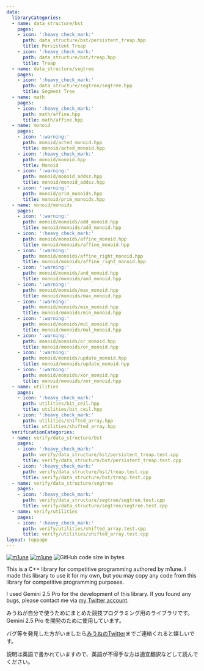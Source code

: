 ```yaml
---
data:
  libraryCategories:
  - name: data_structure/bst
    pages:
    - icon: ':heavy_check_mark:'
      path: data_structure/bst/persistent_treap.hpp
      title: Persistent Treap
    - icon: ':heavy_check_mark:'
      path: data_structure/bst/treap.hpp
      title: Treap
  - name: data_structure/segtree
    pages:
    - icon: ':heavy_check_mark:'
      path: data_structure/segtree/segtree.hpp
      title: Segment Tree
  - name: math
    pages:
    - icon: ':heavy_check_mark:'
      path: math/affine.hpp
      title: math/affine.hpp
  - name: monoid
    pages:
    - icon: ':warning:'
      path: monoid/acted_monoid.hpp
      title: monoid/acted_monoid.hpp
    - icon: ':heavy_check_mark:'
      path: monoid/monoid.hpp
      title: Monoid
    - icon: ':warning:'
      path: monoid/monoid_addsz.hpp
      title: monoid/monoid_addsz.hpp
    - icon: ':warning:'
      path: monoid/prim_monoids.hpp
      title: monoid/prim_monoids.hpp
  - name: monoid/monoids
    pages:
    - icon: ':warning:'
      path: monoid/monoids/add_monoid.hpp
      title: monoid/monoids/add_monoid.hpp
    - icon: ':heavy_check_mark:'
      path: monoid/monoids/affine_monoid.hpp
      title: monoid/monoids/affine_monoid.hpp
    - icon: ':warning:'
      path: monoid/monoids/affine_right_monoid.hpp
      title: monoid/monoids/affine_right_monoid.hpp
    - icon: ':warning:'
      path: monoid/monoids/and_monoid.hpp
      title: monoid/monoids/and_monoid.hpp
    - icon: ':warning:'
      path: monoid/monoids/max_monoid.hpp
      title: monoid/monoids/max_monoid.hpp
    - icon: ':warning:'
      path: monoid/monoids/min_monoid.hpp
      title: monoid/monoids/min_monoid.hpp
    - icon: ':warning:'
      path: monoid/monoids/mul_monoid.hpp
      title: monoid/monoids/mul_monoid.hpp
    - icon: ':warning:'
      path: monoid/monoids/or_monoid.hpp
      title: monoid/monoids/or_monoid.hpp
    - icon: ':warning:'
      path: monoid/monoids/update_monoid.hpp
      title: monoid/monoids/update_monoid.hpp
    - icon: ':warning:'
      path: monoid/monoids/xor_monoid.hpp
      title: monoid/monoids/xor_monoid.hpp
  - name: utilities
    pages:
    - icon: ':heavy_check_mark:'
      path: utilities/bit_ceil.hpp
      title: utilities/bit_ceil.hpp
    - icon: ':heavy_check_mark:'
      path: utilities/shifted_array.hpp
      title: utilities/shifted_array.hpp
  verificationCategories:
  - name: verify/data_structure/bst
    pages:
    - icon: ':heavy_check_mark:'
      path: verify/data_structure/bst/persistent_treap.test.cpp
      title: verify/data_structure/bst/persistent_treap.test.cpp
    - icon: ':heavy_check_mark:'
      path: verify/data_structure/bst/treap.test.cpp
      title: verify/data_structure/bst/treap.test.cpp
  - name: verify/data_structure/segtree
    pages:
    - icon: ':heavy_check_mark:'
      path: verify/data_structure/segtree/segtree.test.cpp
      title: verify/data_structure/segtree/segtree.test.cpp
  - name: verify/utilities
    pages:
    - icon: ':heavy_check_mark:'
      path: verify/utilities/shifted_array.test.cpp
      title: verify/utilities/shifted_array.test.cpp
layout: toppage
---
```

[![m1une](https://img.shields.io/endpoint?url=https%3A%2F%2Fatcoder-badges.now.sh%2Fapi%2Fatcoder%2Fjson%2Fm1une)](https://atcoder.jp/users/m1une)
[![m1une](https://img.shields.io/endpoint?url=https%3A%2F%2Fatcoder-badges.now.sh%2Fapi%2Fcodeforces%2Fjson%2Fm1une)](https://codeforces.com/profile/m1une)
![GitHub code size in bytes](https://img.shields.io/github/languages/code-size/m1une/library?style=flat-square)

This is a C++ library for competitive programming authored by m1une. I made this library to use it for my own, but you may copy any code from this library for competitive programming purposes.

I used Gemini 2.5 Pro for the development of this library. If you found any bugs, please contact me via [my Twitter account](https://x.com/m1une_kyopro).

みうねが自分で使うためにまとめた競技プログラミング用のライブラリです。 Gemini 2.5 Pro を開発のために使用しています。

バグ等を発見した方がいましたら[みうねのTwitter](https://x.com/m1une_kyopro)までご連絡くれると嬉しいです。

説明は英語で書かれていますので、英語が不得手な方は適宜翻訳などして読んでください。
